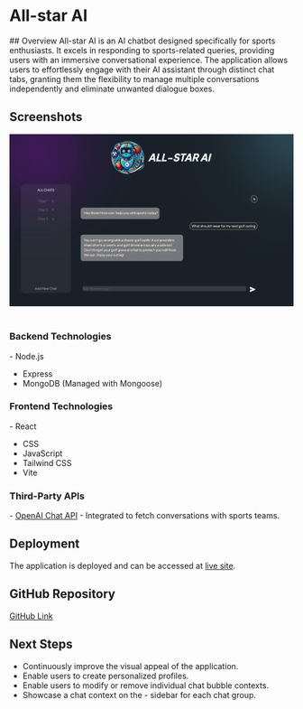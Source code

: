 # All-star AI
​## Overview
​All-star AI is an AI chatbot designed specifically for sports enthusiasts. It excels in responding to sports-related queries, providing users with an immersive conversational experience. The application allows users to effortlessly engage with their AI assistant through distinct chat tabs, granting them the flexibility to manage multiple conversations independently and eliminate unwanted dialogue boxes.
​
## Screenshots
![Alt text](./frontend/public/readmess.png?raw=true "Optional Title")
​
### Backend Technologies
​- Node.js
- Express
- MongoDB (Managed with Mongoose)
​
### Frontend Technologies
​- React
- CSS
- JavaScript
- Tailwind CSS
- Vite
​
### Third-Party APIs
​- [OpenAI Chat API](https://platform.openai.com/docs/api-reference/chat) - Integrated to fetch conversations with sports teams.
​
## Deployment
​The application is deployed and can be accessed at [live site](https://allstarai.netlify.app/).
​
## GitHub Repository
​[GitHub Link](https://github.com/CarterN2000/Project-3)
​
## Next Steps
- Continuously improve the visual appeal of the application.
- Enable users to create personalized profiles.
- Enable users to modify or remove individual chat bubble contexts.
- Showcase a chat context on the - sidebar for each chat group.
